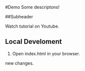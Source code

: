 #Demo
Some descriptons!

##Subheader

Watch tutorial on Youtube.

## Local Develoment

1. Open index.html in your browser.

new changes.